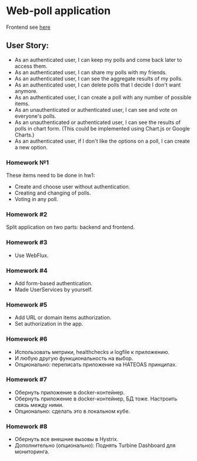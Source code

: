# Web-poll application
Frontend see [here](https://github.com/MaxHlystov/polling-app-react-frontend)

## User Story:

-    As an authenticated user, I can keep my polls and come back later to access them.
-    As an authenticated user, I can share my polls with my friends.
-    As an authenticated user, I can see the aggregate results of my polls.
-    As an authenticated user, I can delete polls that I decide I don't want anymore.
-    As an authenticated user, I can create a poll with any number of possible items.
-    As an unauthenticated or authenticated user, I can see and vote on everyone's polls.
-    As an unauthenticated or authenticated user, I can see the results of polls in chart form. (This could be implemented using Chart.js or Google Charts.)
-    As an authenticated user, if I don't like the options on a poll, I can create a new option.

### Homework №1
These items need to be done in hw1:
- Create and choose user without authentication.
- Creating and changing of polls.
- Voting in any poll.


### Homework #2
Split application on two parts: backend and frontend.

### Homework #3
- Use WebFlux. 

### Homework #4
- Add form-based authentication.
- Made UserServices by yourself.

### Homework #5
- Add URL or domain items authorization.
- Set authorization in the app.

### Homework #6
- Использовать метрики, healthchecks и logfile к приложению.
- И любую другую функциональность на выбор.
- Опционально: переписать приложение на HATEOAS принципах. 

### Homework #7
- Обернуть приложение в docker-контейнер.
- Обернуть приложение в docker-контейнер, БД тоже. Настроить связь между ними.
- Опционально: сделать это в локальном кубе.

### Homework #8
- Обернуть все внешние вызовы в Hystrix.
- Дополнительно (опционально): Поднять Turbine Dashboard для мониторинга.
